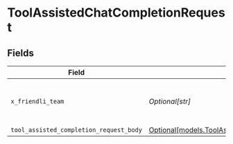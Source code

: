 # ToolAssistedChatCompletionRequest


## Fields

| Field                                                                                                | Type                                                                                                 | Required                                                                                             | Description                                                                                          |
| ---------------------------------------------------------------------------------------------------- | ---------------------------------------------------------------------------------------------------- | ---------------------------------------------------------------------------------------------------- | ---------------------------------------------------------------------------------------------------- |
| `x_friendli_team`                                                                                    | *Optional[str]*                                                                                      | :heavy_minus_sign:                                                                                   | ID of team to run requests as (optional parameter).                                                  |
| `tool_assisted_completion_request_body`                                                              | [Optional[models.ToolAssistedCompletionRequestBody]](../models/toolassistedcompletionrequestbody.md) | :heavy_minus_sign:                                                                                   | N/A                                                                                                  |